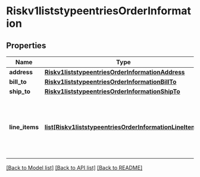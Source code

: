 # Riskv1liststypeentriesOrderInformation

## Properties
Name | Type | Description | Notes
------------ | ------------- | ------------- | -------------
**address** | [**Riskv1liststypeentriesOrderInformationAddress**](Riskv1liststypeentriesOrderInformationAddress.md) |  | [optional] 
**bill_to** | [**Riskv1liststypeentriesOrderInformationBillTo**](Riskv1liststypeentriesOrderInformationBillTo.md) |  | [optional] 
**ship_to** | [**Riskv1liststypeentriesOrderInformationShipTo**](Riskv1liststypeentriesOrderInformationShipTo.md) |  | [optional] 
**line_items** | [**list[Riskv1liststypeentriesOrderInformationLineItems]**](Riskv1liststypeentriesOrderInformationLineItems.md) | This array contains detailed information about individual products in the order. | [optional] 

[[Back to Model list]](../README.md#documentation-for-models) [[Back to API list]](../README.md#documentation-for-api-endpoints) [[Back to README]](../README.md)



